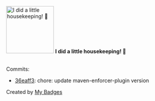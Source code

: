 <img src="https://github.com/my-badges/my-badges/blob/master/src/all-badges/chore-commit/chore-commit.png?raw=true" alt="I did a little housekeeping! 🧹" title="I did a little housekeeping! 🧹" width="128">
<strong>I did a little housekeeping! 🧹</strong>
<br><br>

Commits:

- <a href="https://github.com/qoomon/gson-type-adapter/commit/36eaff3ed83cbf68aa0f1e2edc5e4d1951b47435">36eaff3</a>: chore: update maven-enforcer-plugin version


Created by <a href="https://github.com/my-badges/my-badges">My Badges</a>